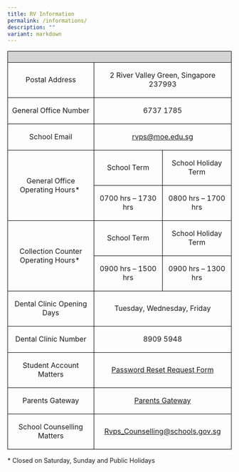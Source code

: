 ```yaml
---
title: RV Information
permalink: /informations/
description: ""
variant: markdown
---
```

<table style="minWidth: 75px; text-align: center; border-collapse: collapse;">
<colgroup>
<col>
<col>
<col>
</colgroup>
<tbody>
<tr>
<th style="background-color: lightgrey; border: 1px solid black;" rowspan="1" colspan="3">
<p></p>
</th>
</tr>
<tr>
<td style="border: 1px solid black;" rowspan="1" colspan="1">
<p>Postal Address</p>
</td>
<td style="border: 1px solid black;" rowspan="1" colspan="2">
<p>2 River Valley Green, Singapore 237993</p>
</td>
</tr>
<tr>
<td style="border: 1px solid black;" rowspan="1" colspan="1">
<p>General Office Number</p>
</td>
<td style="border: 1px solid black;" rowspan="1" colspan="2">
<p>6737 1785</p>
</td>
</tr>
<tr>
<td style="border: 1px solid black;" rowspan="1" colspan="1">
<p>School Email</p>
</td>
<td style="border: 1px solid black;" rowspan="1" colspan="2">
<p><a href="rvps@moe.edu.sg" rel="noopener noreferrer nofollow" target="_blank">rvps@moe.edu.sg</a>
</p>
</td>
</tr>
<tr>
<td style="border: 1px solid black;" rowspan="2" colspan="1">
<p>General Office Operating Hours*&nbsp;</p>
</td>
<td style="border: 1px solid black;" rowspan="1" colspan="1">
<p>School Term</p>
</td>
<td style="border: 1px solid black;" rowspan="1" colspan="1">
<p>School Holiday Term</p>
</td>
</tr>
<tr>
<td style="border: 1px solid black;" rowspan="1" colspan="1">
<p>0700 hrs – 1730 hrs</p>
</td>
<td style="border: 1px solid black;" rowspan="1" colspan="1">
<p>0800 hrs – 1700 hrs</p>
</td>
</tr>
<tr>
<td style="border: 1px solid black;" rowspan="2" colspan="1">
<p>Collection Counter Operating Hours*&nbsp;</p>
</td>
<td style="border: 1px solid black;" rowspan="1" colspan="1">
<p>School Term</p>
</td>
<td style="border: 1px solid black;" rowspan="1" colspan="1">
<p>School Holiday Term</p>
</td>
</tr>
<tr>
<td style="border: 1px solid black;" rowspan="1" colspan="1">
<p>0900 hrs – 1500 hrs</p>
</td>
<td style="border: 1px solid black;" rowspan="1" colspan="1">
<p>0900 hrs – 1300 hrs</p>
</td>
</tr>
<tr>
<td style="border: 1px solid black;" rowspan="1" colspan="1">
<p>Dental Clinic Opening Days</p>
</td>
<td style="border: 1px solid black;" rowspan="1" colspan="2">
<p>Tuesday, Wednesday, Friday</p>
</td>
</tr>
<tr>
<td style="border: 1px solid black;" rowspan="1" colspan="1">
<p>Dental Clinic Number</p>
</td>
<td style="border: 1px solid black;" rowspan="1" colspan="2">
<p>8909 5948</p>
</td>
</tr>
<tr>
<td style="border: 1px solid black;" rowspan="1" colspan="1">
<p>Student Account Matters</p>
</td>
<td style="border: 1px solid black;" rowspan="1" colspan="2">
<p><a href="https://form.gov.sg/5da6a91857a4920012781a00" rel="noopener noreferrer nofollow" target="_blank">Password Reset Request Form</a>
</p>
</td>
</tr>
<tr>
<td style="border: 1px solid black;" rowspan="1" colspan="1">
<p>Parents Gateway</p>
</td>
<td style="border: 1px solid black;" rowspan="1" colspan="2">
<p><a href="/rv-partners/Parents-Gateway" rel="noopener noreferrer nofollow" target="_blank">Parents Gateway</a>
</p>
</td>
</tr>
<tr>
<td style="border: 1px solid black;" rowspan="1" colspan="1">
<p>School Counselling Matters</p>
</td>
<td style="border: 1px solid black;" rowspan="1" colspan="2">
<p><a href="mailto:Rvps_Counselling@schools.gov.sg" rel="noopener noreferrer nofollow" target="_blank">Rvps_Counselling@schools.gov.sg</a>
</p>
</td>
</tr>
</tbody>
</table>
<p></p>
<p>* Closed on Saturday, Sunday and Public Holidays</p>